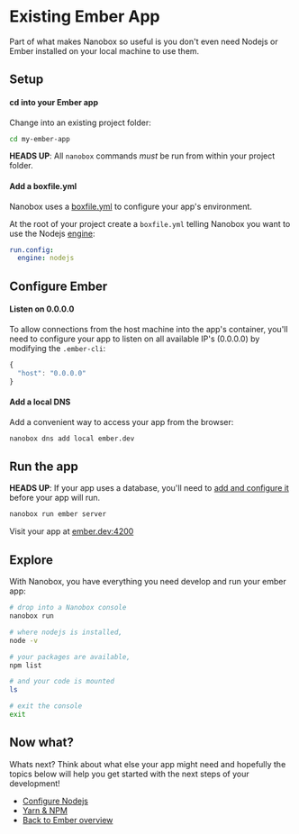 # Existing Ember App
Part of what makes Nanobox so useful is you don't even need Nodejs or Ember installed on your local machine to use them.

## Setup

#### cd into your Ember app
Change into an existing project folder:

```bash
cd my-ember-app
```

**HEADS UP**: All `nanobox` commands *must* be run from within your project folder.

#### Add a boxfile.yml
Nanobox uses a <a href="https://docs.nanobox.io/boxfile/" target="\_blank">boxfile.yml</a> to configure your app's environment.

At the root of your project create a `boxfile.yml` telling Nanobox you want to use the Nodejs <a href="https://docs.nanobox.io/engines/" target="\_blank">engine</a>:

```yaml
run.config:
  engine: nodejs
```

## Configure Ember

#### Listen on 0.0.0.0
To allow connections from the host machine into the app's container, you'll need to configure your app to listen on all available IP's (0.0.0.0) by modifying the `.ember-cli`:

```javascript
{
  "host": "0.0.0.0"
}
```

#### Add a local DNS
Add a convenient way to access your app from the browser:

```bash
nanobox dns add local ember.dev
```

## Run the app
**HEADS UP**: If your app uses a database, you'll need to [add and configure it](/nodejs/sails/add-a-database) before your app will run.

```bash
nanobox run ember server
```

Visit your app at <a href="http://ember.dev:4200" target="\_blank">ember.dev:4200</a>

## Explore
With Nanobox, you have everything you need develop and run your ember app:

```bash
# drop into a Nanobox console
nanobox run

# where nodejs is installed,
node -v

# your packages are available,
npm list

# and your code is mounted
ls

# exit the console
exit
```

## Now what?
Whats next? Think about what else your app might need and hopefully the topics below will help you get started with the next steps of your development!

* [Configure Nodejs](/nodejs/ember/configure-nodejs)
* [Yarn & NPM](/nodejs/ember/package-managers)
* [Back to Ember overview](/nodejs/ember)
